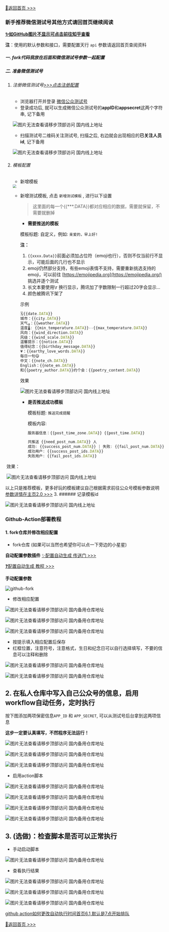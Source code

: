 [📌返回首页 >>>](../../README.md)

### 新手推荐微信测试号其他方式请回首页继续阅读
**[✨如GitHub图片不显示可点击前往知乎查看](https://zhuanlan.zhihu.com/p/628390371?)**

**注**：使用的默认参数和接口，需要配置天行 `api` 参数请返回首页查阅资料

##### 一. fork代码我放在后面和微信测试号参数一起配置

##### 二. 准备微信测试号

1. ###### 注册微信测试号[>>>点击注册配置](../message-channel/test-number.md)

   * 浏览器打开并登录 [微信公众测试号](https://mp.weixin.qq.com/debug/cgi-bin/sandbox?t=sandbox/login)
   * 登录成功后, 就可以生成微信公众测试号的**appID**和**appsecret**这两个字符串, 记下备用

   ![图片无法查看请移步顶部访问 国内线上地址](../../img/novice/wx-test-id.png)

   * 扫描测试号二维码关注测试号, 扫描之后, 右边就会出现相应的**已关注人员id**, 记下备用

   ![图片无法查看请移步顶部访问 国内线上地址](../../img/novice/wx-test-follow.png)

2. ###### 模板配置

   + 新增模板

   <img src="../../img/novice/add-template.png" style="zoom: 67%;" />

   + 新增测试模板, 点击 `新增测试模板` , 进行以下设置

     > 这里面的每一个{{***.DATA}}都对应相应的数据，需要就保留，不需要就删掉

     + **需要推送的模板**

     模板标题: 自定义，例如: `亲爱的，早上好!`

     **注：**

     1. `{{xxxx.Data}}`前面必须加占位符（emoji也行），否则不仅当前行不显示，可能后面的几行也不显示
     2. emoji仍然部分支持，有些emoji表情不支持，需要重新挑选支持的emoji，可以前往 [https://emojipedia.org](https://emojipedia.org/) 挑选并逐个测试
     3. 长文本要使用\r 换行显示，腾讯加了字数限制一行超过20字会显示...
     4. 颜色被腾讯下架了

     示例

     ```js
     🗓️{{date.DATA}}
     城市：{{city.DATA}}
     天气☁️：{{weather.DATA}}
     温度🌡️: {{min_temperature.DATA}}--{{max_temperature.DATA}}
     风向：{{wind_direction.DATA}}
     风级：{{wind_scale.DATA}}
     温馨提示：{{notice.DATA}}
     值得纪念：{{birthday_message.DATA}}
     💗：{{earthy_love_words.DATA}}
     每日一句😋
     中文：{{note_ch.DATA}}
     English：{{note_en.DATA}}
     和{{poetry_author.DATA}}约个会：{{poetry_content.DATA}}
     ```

     效果

     ![图片无法查看请移步顶部访问 国内线上地址](../../img/novice/temp-xg.png)

     + **是否推送成功模板**

       模板标题: `推送完成提醒`

       模板内容:

       ```js
       服务器信息：{{post_time_zone.DATA}} {{post_time.DATA}}
       
       共推送 {{need_post_num.DATA}} 人
       成功: {{success_post_num.DATA}} | 失败: {{fail_post_num.DATA}}
       成功用户: {{success_post_ids.DATA}}
       失败用户: {{fail_post_ids.DATA}}
       ```

​      效果：

​        ![图片无法查看请移步顶部访问 国内线上地址](../../img/novice/template-xg.png)

​        以上只是推荐模板，更多好玩的模板建议自己根据需求前往公众号模板参数说明
       [参数详情在主页2.0 >>>](../../README.md)
3. ###### 记录模板id

   ![图片无法查看请移步顶部访问 国内线上地址](../../img/novice/wx-test-tmp.png)

##### 

###  Github-Action部署教程

#### 1. fork仓库并修改相应配置

- fork仓库 (如果可以当然也希望你可以点一下旁边的小星星)

**自动配置参数插件** 
[✨配置自动生成 传送门 >>>](https://shuangxunian.github.io/wechat-form/)

[❓配置自动生成 教程 >>>](https://github.com/shuangxunian/wechat-form)

**手动配置参数** 

![github-fork](../../img/novice/github-fork.png)

- 修改相应配置

![图片无法查看请移步顶部访问 国内备用仓库地址](../../img/novice/github-into-config.png)

![图片无法查看请移步顶部访问 国内备用仓库地址](../../img/novice/github-into-config-2.png)

![图片无法查看请移步顶部访问 国内备用仓库地址](../../img/how-to-use/github-into-config-3.png)

- 按提示填入相应配置后保存
- 红框位置，注意符号，注意格式，生日和纪念日可以自行选择填写，不要的信息可以注释和删除

![图片无法查看请移步顶部访问 国内备用仓库地址](../../img/novice/index2.png)

![图片无法查看请移步顶部访问 国内备用仓库地址](../../img/how-to-use/edit-config-commit.png)

## 2. 在私人仓库中写入自己公众号的信息，启用workflow自动任务，定时执行

按下图添加两项保密信息`APP_ID` 和 `APP_SECRET`, 可以从测试号后台拿到这两项信息

**这步一定要认真填写，不然程序无法运行！**

![图片无法查看请移步顶部访问 国内备用仓库地址](../../img/how-to-use/personal-infor-1.png)

![图片无法查看请移步顶部访问 国内备用仓库地址](../../img/how-to-use/personal-infor-2.png)

![图片无法查看请移步顶部访问 国内备用仓库地址](../../img/how-to-use/personal-infor-3.png)

- 启用action脚本

![图片无法查看请移步顶部访问 国内备用仓库地址](../../img/how-to-use/action.png)

![图片无法查看请移步顶部访问 国内备用仓库地址](../../img/how-to-use/action-comit.png)

![图片无法查看请移步顶部访问 国内备用仓库地址](../../img/how-to-use/action-comit-2.png)

![图片无法查看请移步顶部访问 国内备用仓库地址](../../img/how-to-use/action.png)

## 3. (选做)：检查脚本是否可以正常执行

- 手动启动脚本

![图片无法查看请移步顶部访问 国内备用仓库地址](../../img/how-to-use/action-test.png)

- 查看执行结果

![图片无法查看请移步顶部访问 国内备用仓库地址](../../img/how-to-use/action-test-2.png)

![图片无法查看请移步顶部访问 国内备用仓库地址](../../img/how-to-use/action-test-3.png)

![图片无法查看请移步顶部访问 国内备用仓库地址](../../img/how-to-use/action-test-4.png)

[github action如何更改自动执行时间首页6.1,默认是7点开始排队](https://github.com/wangxinleo/wechat-public-account-push#5-githubgitee-%E5%A6%82%E4%BD%95%E6%9B%B4%E6%94%B9%E8%87%AA%E5%8A%A8%E6%89%A7%E8%A1%8C%E6%97%B6%E9%97%B4)



[📌返回首页 >>>](../../README.md)
